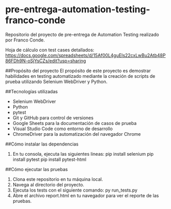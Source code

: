 # pre-entrega-automation-testing-franco-conde
Repositorio del proyecto de pre-entrega de Automation Testing realizado por Franco Conde.

Hoja de cálculo con test cases detallados: https://docs.google.com/spreadsheets/d/15Af00L4guEIs22cxLwBu2Atb48P86FDh9N-oSjYsCZs/edit?usp=sharing

##Propósito del proyecto
El propósito de este proyecto es demostrar habilidades en testing automatizado mediante la creación de scripts de prueba utilizando Selenium WebDriver y Python. 

##Tecnologías utilizadas
- Selenium WebDriver
- Python
- pytest
- Git y GitHub para control de versiones
- Google Sheets para la documentación de casos de prueba
- Visual Studio Code como entorno de desarrollo
- ChromeDriver para la automatización del navegador Chrome

##Cómo instalar las dependencias
1. En tu consola, ejecuta las siguientes lineas:
   pip install selenium
   pip install pytest
   pip install pytest-html

##Cómo ejecutar las pruebas
1. Clona este repositorio en tu máquina local.
2. Navega al directorio del proyecto.
3. Ejecuta los tests con el siguiente comando:
   py run_tests.py
4. Abre el archivo report.html en tu navegador para ver el reporte de las pruebas.
